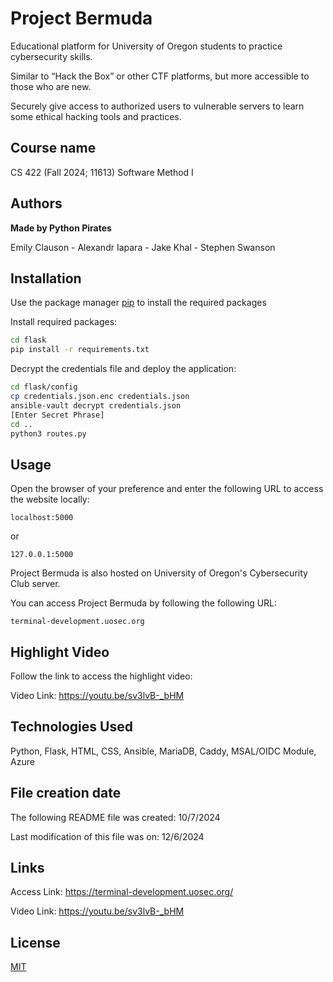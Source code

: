 # Project Bermuda

Educational platform for University of Oregon students to practice cybersecurity skills.

Similar to “Hack the Box” or other CTF platforms, but more accessible to those who are new.

Securely give access to authorized users to vulnerable servers to learn some ethical hacking tools and practices.

## Course name
CS 422 (Fall 2024; 11613) Software Method I

## Authors 
**Made by Python Pirates**

Emily Clauson - Alexandr Iapara - Jake Khal - Stephen Swanson


## Installation

Use the package manager [pip](https://pip.pypa.io/en/stable/) to install the required packages

Install required packages:
```bash
cd flask
pip install -r requirements.txt
```
Decrypt the credentials file and deploy the application:
```bash
cd flask/config
cp credentials.json.enc credentials.json
ansible-vault decrypt credentials.json
[Enter Secret Phrase]
cd ..
python3 routes.py
```
## Usage
Open the browser of your preference and enter the following URL to access the website locally:
```
localhost:5000
```
or
```
127.0.0.1:5000
```

Project Bermuda is also hosted on University of Oregon's Cybersecurity Club server.

You can access Project Bermuda by following the following URL:
```
terminal-development.uosec.org
```

## Highlight Video
Follow the link to access the highlight video:

Video Link: https://youtu.be/sv3lvB-_bHM

## Technologies Used
Python, Flask, HTML, CSS, Ansible, MariaDB, Caddy, MSAL/OIDC Module, Azure

## File creation date
The following README file was created: 10/7/2024

Last modification of this file was on: 12/6/2024

## Links
Access Link: https://terminal-development.uosec.org/

Video Link: https://youtu.be/sv3lvB-_bHM

## License
[MIT](https://choosealicense.com/licenses/mit/)
